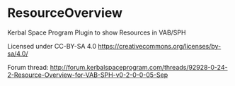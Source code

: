ResourceOverview
================

Kerbal Space Program Plugin to show Resources in VAB/SPH

Licensed under CC-BY-SA 4.0 https://creativecommons.org/licenses/by-sa/4.0/

Forum thread:
http://forum.kerbalspaceprogram.com/threads/92928-0-24-2-Resource-Overview-for-VAB-SPH-v0-2-0-0-05-Sep
